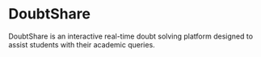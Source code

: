 # DoubtShare
DoubtShare is an interactive real-time doubt solving platform designed to assist students with their academic queries.
